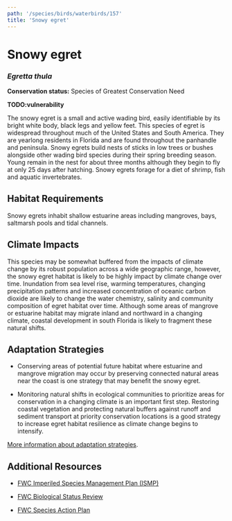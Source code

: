 ```yaml
---
path: '/species/birds/waterbirds/157'
title: 'Snowy egret'
---
```


# Snowy egret
### *Egretta thula*



**Conservation status:** Species of Greatest Conservation Need

**TODO:vulnerability**

The snowy egret is a small and active wading bird, easily identifiable by its bright white body, black legs and yellow feet.  This species of egret is widespread throughout much of the United States and South America.  They are yearlong residents in Florida and are found throughout the panhandle and peninsula.  Snowy egrets build nests of sticks in low trees or bushes alongside other wading bird species during their spring breeding season.  Young remain in the nest for about three months although they begin to fly at only 25 days after hatching.  Snowy egrets forage for a diet of shrimp, fish and aquatic invertebrates.

    
## Habitat Requirements

Snowy egrets inhabit shallow estuarine areas including mangroves, bays, saltmarsh pools and tidal channels.

## Climate Impacts

This species may be somewhat buffered from the impacts of climate change by its robust population across a wide geographic range, however, the snowy egret habitat is likely to be highly impact by climate change over time.  Inundation from sea level rise, warming temperatures, changing precipitation patterns and increased concentration of oceanic carbon dioxide are likely to change the water chemistry, salinity and community composition of egret habitat over time.  Although some areas of mangrove or estuarine habitat may migrate inland and northward in a changing climate, coastal development in south Florida is likely to fragment these natural shifts.

## Adaptation Strategies

- Conserving areas of potential future habitat where estuarine and mangrove migration may occur by preserving connected natural areas near the coast is one strategy that may benefit the snowy egret.

- Monitoring natural shifts in ecological communities to prioritize areas for conservation in a changing climate is an important first step.  Restoring coastal vegetation and protecting natural buffers against runoff and sediment transport at priority conservation locations is a good strategy to increase egret habitat resilience as climate change begins to intensify.


[More information about adaptation strategies](/strategies).


## Additional Resources

- [FWC Imperiled Species Management Plan (ISMP)](http://myfwc.com/media/4133167/Floridas-Imperiled-Species-Management-Plan-2016-2026.pdf)

- [FWC Biological Status Review](http://www.myfwc.com/media/2273400/Snowy-Egret-BSR.pdf)

- [FWC Species Action Plan](http://myfwc.com/media/2738289/Wading-Birds-Species-Action-Plan-Final-Draft.pdf)
